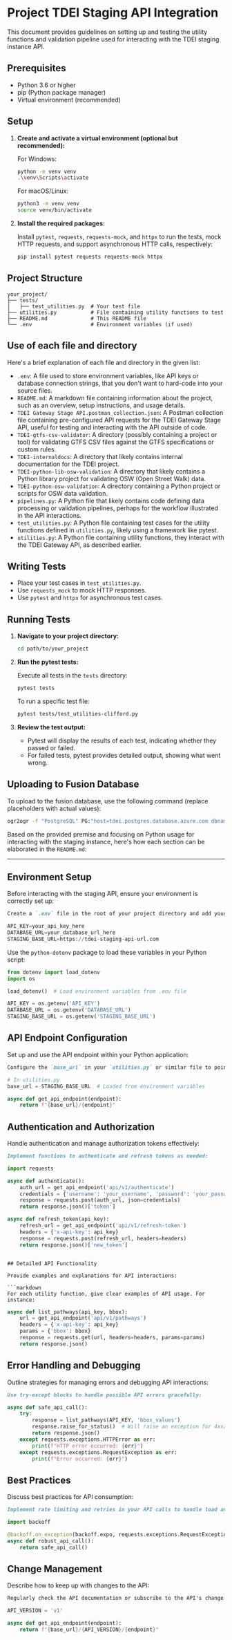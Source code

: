 # Project TDEI Staging API Integration

This document provides guidelines on setting up and testing the utility functions and validation pipeline used for interacting with the TDEI staging instance API.

## Prerequisites

- Python 3.6 or higher
- pip (Python package manager)
- Virtual environment (recommended)

## Setup

1. **Create and activate a virtual environment (optional but recommended):**

   For Windows:
   ```bash
   python -m venv venv
   .\venv\Scripts\activate
   ```

   For macOS/Linux:
   ```bash
   python3 -m venv venv
   source venv/bin/activate
   ```

2. **Install the required packages:**

   Install `pytest`, `requests`, `requests-mock`, and `httpx` to run the tests, mock HTTP requests, and support asynchronous HTTP calls, respectively:

   ```bash
   pip install pytest requests requests-mock httpx
   ```

## Project Structure

```
your_project/
├── tests/
│   ├── test_utilities.py  # Your test file
├── utilities.py           # File containing utility functions to test
├── README.md              # This README file
└── .env                   # Environment variables (if used)
```

## Use of each file and directory

Here's a brief explanation of each file and directory in the given list:

- `.env`: A file used to store environment variables, like API keys or database connection strings, that you don't want to hard-code into your source files.
- `README.md`: A markdown file containing information about the project, such as an overview, setup instructions, and usage details.
- `TDEI Gateway Stage API.postman_collection.json`: A Postman collection file containing pre-configured API requests for the TDEI Gateway Stage API, useful for testing and interacting with the API outside of code.
- `TDEI-gtfs-csv-validator`: A directory (possibly containing a project or tool) for validating GTFS CSV files against the GTFS specifications or custom rules.
- `TDEI-internaldocs`: A directory that likely contains internal documentation for the TDEI project.
- `TDEI-python-lib-osw-validation`: A directory that likely contains a Python library project for validating OSW (Open Street Walk) data.
- `TDEI-python-osw-validation`: A directory containing a Python project or scripts for OSW data validation.
- `pipelines.py`: A Python file that likely contains code defining data processing or validation pipelines, perhaps for the workflow illustrated in the API interactions.
- `test_utilities.py`: A Python file containing test cases for the utility functions defined in `utilities.py`, likely using a framework like pytest.
- `utilities.py`: A Python file containing utility functions, they interact with the TDEI Gateway API, as described earlier.
  
## Writing Tests

- Place your test cases in `test_utilities.py`.
- Use `requests_mock` to mock HTTP responses.
- Use `pytest` and `httpx` for asynchronous test cases.

## Running Tests

1. **Navigate to your project directory:**

   ```bash
   cd path/to/your_project
   ```

2. **Run the pytest tests:**

   Execute all tests in the `tests` directory:

   ```bash
   pytest tests
   ```

   To run a specific test file:

   ```bash
   pytest tests/test_utilities-clifford.py
   ```

3. **Review the test output:**

   - Pytest will display the results of each test, indicating whether they passed or failed.
   - For failed tests, pytest provides detailed output, showing what went wrong.

## Uploading to Fusion Database

To upload to the fusion database, use the following command (replace placeholders with actual values):

```bash
ogr2ogr -f "PostgreSQL" PG:"host=tdei.postgres.database.azure.com dbname=forBill user= password=" wa.microsoft.graph.nodes.OSW.geojson -nln osw_data -lco GEOMETRY_NAME=polygon -lco FID=tdei_record_id
```

Based on the provided premise and focusing on Python usage for interacting with the staging instance, here's how each section can be elaborated in the `README.md`:

---

## Environment Setup

Before interacting with the staging API, ensure your environment is correctly set up:

```markdown
Create a `.env` file in the root of your project directory and add your configuration variables. For example:
```

```python
API_KEY=your_api_key_here
DATABASE_URL=your_database_url_here
STAGING_BASE_URL=https://tdei-staging-api-url.com
```

Use the `python-dotenv` package to load these variables in your Python script:

```python
from dotenv import load_dotenv
import os

load_dotenv()  # Load environment variables from .env file

API_KEY = os.getenv('API_KEY')
DATABASE_URL = os.getenv('DATABASE_URL')
STAGING_BASE_URL = os.getenv('STAGING_BASE_URL')
```


## API Endpoint Configuration

Set up and use the API endpoint within your Python application:

```markdown
Configure the `base_url` in your `utilities.py` or similar file to point to the staging API:
```

```python
# In utilities.py
base_url = STAGING_BASE_URL  # Loaded from environment variables

async def get_api_endpoint(endpoint):
    return f"{base_url}/{endpoint}"
```

## Authentication and Authorization

Handle authentication and manage authorization tokens effectively:

```markdown
Implement functions to authenticate and refresh tokens as needed:
```

```python
import requests

async def authenticate():
    auth_url = get_api_endpoint('api/v1/authenticate')
    credentials = {'username': 'your_username', 'password': 'your_password'}
    response = requests.post(auth_url, json=credentials)
    return response.json()['token']

async def refresh_token(api_key):
    refresh_url = get_api_endpoint('api/v1/refresh-token')
    headers = {'x-api-key': api_key}
    response = requests.post(refresh_url, headers=headers)
    return response.json()['new_token']
```

```

## Detailed API Functionality

Provide examples and explanations for API interactions:

```markdown
For each utility function, give clear examples of API usage. For instance:
```

```python
async def list_pathways(api_key, bbox):
    url = get_api_endpoint('api/v1/pathways')
    headers = {'x-api-key': api_key}
    params = {'bbox': bbox}
    response = requests.get(url, headers=headers, params=params)
    return response.json()
```

## Error Handling and Debugging

Outline strategies for managing errors and debugging API interactions:

```markdown
Use try-except blocks to handle possible API errors gracefully:
```

```python
async def safe_api_call():
    try:
        response = list_pathways(API_KEY, 'bbox_values')
        response.raise_for_status()  # Will raise an exception for 4xx/5xx errors
        return response.json()
    except requests.exceptions.HTTPError as err:
        print(f"HTTP error occurred: {err}")
    except requests.exceptions.RequestException as err:
        print(f"Error occurred: {err}")
```

## Best Practices

Discuss best practices for API consumption:

```markdown
Implement rate limiting and retries in your API calls to handle load and transient failures:
```

```python
import backoff

@backoff.on_exception(backoff.expo, requests.exceptions.RequestException, max_tries=5)
async def robust_api_call():
    return safe_api_call()
```


## Change Management

Describe how to keep up with changes to the API:

```markdown
Regularly check the API documentation or subscribe to the API's change log to stay informed about updates. Implement version control in your API interactions to manage changes effectively:
```

```python
API_VERSION = 'v1'

async def get_api_endpoint(endpoint):
    return f"{base_url}/{API_VERSION}/{endpoint}"
```